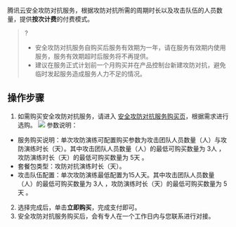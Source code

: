 腾讯云安全攻防对抗服务，根据攻防对抗所需的周期时长以及攻击队伍的人员数量，提供**按次计费**的付费模式。
>?
>- 安全攻防对抗服务自购买后服务有效期为一年，请在服务有效期内使用服务，服务有效期超时后服务将不再提供。
>- 建议在服务正式计划前一个月购买并在产品控制台新建攻防对抗，避免临时发起服务造成服务人力不足的情况。
>
## 操作步骤
1. 如需购买安全攻防对抗服务，请进入 [安全攻防对抗服务购买页](https://buy.cloud.tencent.com/cadc)，根据需求进行选购。
![](https://qcloudimg.tencent-cloud.cn/raw/77e57fb654c2c1a5fe60d419c6d189ab.png)
参数说明：
 - 服务购买说明：单次攻防演练可配置购买参数为攻击团队人员数量（人）与攻防演练时长（天）。其中攻击团队人员数量（人）的最低可购买数量为 3人 ，攻防演练时长（天）的最低可购买数量为 5天 。
 - 套餐包类型：攻防对抗演练时长（天）。
 - 攻击队伍配置：单次攻防演练最低配置为15人天。其中攻击团队人员数量（人）的最低可购买数量为 3人 ，攻防演练时长（天）的最低可购买数量为 5天 。
2. 选择完成后，单击**立即购买**，完成支付即可。
3. 安全攻防对抗服务购买后，会有专人在一个工作日内与您联系进行对接。

